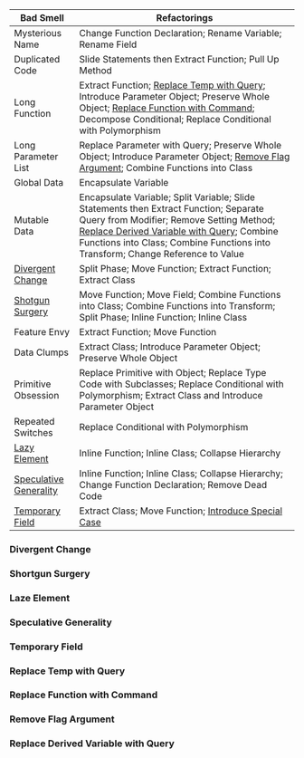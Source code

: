 Bad Smell | Refactorings
-- | --
Mysterious Name | Change Function Declaration; Rename Variable; Rename Field
Duplicated Code | Slide Statements then Extract Function; Pull Up Method
Long Function | Extract Function; [Replace Temp with Query](#replace-temp-with-query); Introduce Parameter Object; Preserve Whole Object; [Replace Function with Command](#replace-function-with-command); Decompose Conditional; Replace Conditional with Polymorphism
Long Parameter List | Replace Parameter with Query; Preserve Whole Object; Introduce Parameter Object; [Remove Flag Argument](#remove-flag-argument); Combine Functions into Class
Global Data | Encapsulate Variable
Mutable Data | Encapsulate Variable; Split Variable; Slide Statements then Extract Function; Separate Query from Modifier; Remove Setting Method; [Replace Derived Variable with Query](#replace-derived-variable-with-query); Combine Functions into Class; Combine Functions into Transform; Change Reference to Value
[Divergent Change](#divergent-change) | Split Phase; Move Function; Extract Function; Extract Class
[Shotgun Surgery](#shortgun-surgery) | Move Function; Move Field; Combine Functions into Class; Combine Functions into Transform; Split Phase; Inline Function; Inline Class
Feature Envy | Extract Function; Move Function
Data Clumps | Extract Class; Introduce Parameter Object; Preserve Whole Object
Primitive Obsession | Replace Primitive with Object; Replace Type Code with Subclasses; Replace Conditional with Polymorphism; Extract Class and Introduce Parameter Object
Repeated Switches | Replace Conditional with Polymorphism
[Lazy Element](#laze-element) | Inline Function; Inline Class; Collapse Hierarchy
[Speculative Generality](#speculative-generality) | Inline Function; Inline Class; Collapse Hierarchy; Change Function Declaration; Remove Dead Code
[Temporary Field](#temporary-field) | Extract Class; Move Function; [Introduce Special Case](#introduce-special-case)

### Divergent Change

### Shortgun Surgery

### Laze Element

### Speculative Generality

### Temporary Field


### Replace Temp with Query

### Replace Function with Command

### Remove Flag Argument

### Replace Derived Variable with Query
